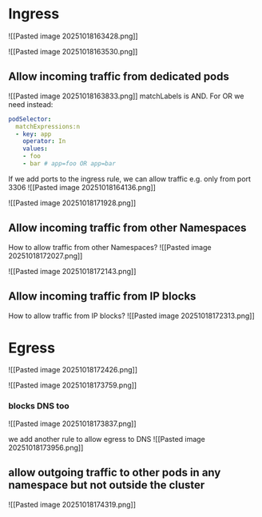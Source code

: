 # Ingress
![[Pasted image 20251018163428.png]]

![[Pasted image 20251018163530.png]]

## Allow incoming traffic from dedicated pods
![[Pasted image 20251018163833.png]]
matchLabels is AND.
For OR we need instead:
``` yaml
podSelector: 
  matchExpressions:n 
  - key: app 
    operator: In 
    values: 
    - foo 
    - bar # app=foo OR app=bar
```

If we add ports to the ingress rule, we can allow traffic e.g. only from port 3306
![[Pasted image 20251018164136.png]]

![[Pasted image 20251018171928.png]]

## Allow incoming traffic from other Namespaces
How to allow traffic from other Namespaces?
![[Pasted image 20251018172027.png]]

![[Pasted image 20251018172143.png]]

## Allow incoming traffic from IP blocks
How to allow traffic from IP blocks?
![[Pasted image 20251018172313.png]]

# Egress
![[Pasted image 20251018172426.png]]

![[Pasted image 20251018173759.png]]
### blocks DNS too
![[Pasted image 20251018173837.png]]

we add another rule to allow egress to DNS
![[Pasted image 20251018173956.png]]

## allow outgoing traffic to other pods in any namespace but not outside the cluster
![[Pasted image 20251018174319.png]]

